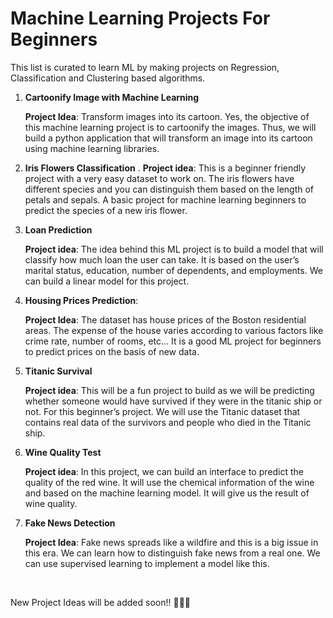 # Machine Learning Projects For Beginners

This list is curated to learn ML by making projects on Regression, Classification and Clustering based algorithms.

1. **Cartoonify Image with Machine Learning**

      **Project Idea**: Transform images into its cartoon. Yes, the objective of this machine learning project is to cartoonify the images.  Thus, we will build a python application that will transform an image into its cartoon using machine learning libraries.

2. **Iris Flowers Classification**
.
      **Project idea**: This is a beginner friendly project with a very easy dataset to work on. The iris flowers have different species and you can distinguish them based on the length of petals and sepals.  A basic project for machine learning beginners to predict the species of a new iris flower.

3. **Loan Prediction**

      **Project idea**:  The idea behind this ML project is to build a model that will classify how much loan the user can take.  It is based on the user’s marital status, education, number of dependents, and employments. We can build a linear model for this project.

4. **Housing Prices Prediction**:

      **Project Idea**:  The dataset has house prices of the Boston residential areas.  The expense of the house varies according to various factors like crime rate, number of rooms, etc... It is a good ML project for beginners to predict prices on the basis of new data.

5. **Titanic Survival**

      **Project idea**:  This will be a fun project to build as we will be predicting whether someone would have survived if they were in the titanic ship or not. For this beginner’s project.  We will use the Titanic dataset that contains real data of the survivors and people who died in the Titanic ship.

6. **Wine Quality Test**

    **Project idea**: In this project, we can build an interface to predict the quality of the red wine. It will use the chemical information of the wine and based on the machine learning model.  It will give us the result of wine quality.

7. **Fake News Detection**

    **Project Idea**:  Fake news spreads like a wildfire and this is a big issue in this era. We can learn how to distinguish fake news from a real one. We can use supervised learning to implement a model like this.

<br>

New Project Ideas will be added soon!! 🔔🔔🔔

